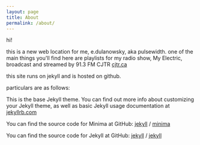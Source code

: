 ```yaml
---
layout: page
title: About
permalink: /about/
---
```


hi!

this is a new web location for me, e.dulanowsky, aka pulsewidth.
one of the main things you'll find here are playlists for my radio show, 
My Electric, broadcast and streamed by 91.3 FM CJTR [cjtr.ca](https://cjtr.ca)

this site runs on jekyll and is hosted on github. 

particulars are as follows:

This is the base Jekyll theme. You can find out more info about customizing your Jekyll theme, as well as basic Jekyll usage documentation at [jekyllrb.com](https://jekyllrb.com/)

You can find the source code for Minima at GitHub:
[jekyll][jekyll-organization] /
[minima](https://github.com/jekyll/minima)

You can find the source code for Jekyll at GitHub:
[jekyll][jekyll-organization] /
[jekyll](https://github.com/jekyll/jekyll)


[jekyll-organization]: https://github.com/jekyll
